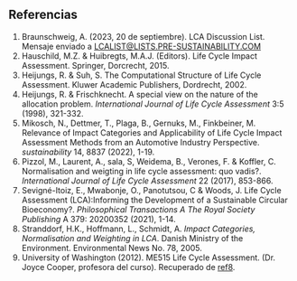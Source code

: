 ## Referencias


1. Braunschweig, A. (2023, 20 de septiembre). LCA Discussion List. Mensaje enviado a LCALIST@LISTS.PRE-SUSTAINABILITY.COM
2. Hauschild, M.Z. & Huibregts, M.A.J. (Editors). Life Cycle Impact Assessment. Springer, Dorcrecht, 2015.
3. Heijungs, R. & Suh, S. The Computational Structure of Life Cycle Assessment. Kluwer Academic Publishers, Dordrecht, 2002.
4. Heijungs, R. & Frischknecht. A special view on the nature of the allocation problem. *International Journal of Life Cycle Assessment* 3:5 (1998), 321-332.
5. Mikosch, N., Dettmer, T., Plaga, B., Gernuks, M., Finkbeiner, M. Relevance of Impact Categories and Applicability of Life Cycle Impact Assessment Methods from an Automotive
Industry Perspective. *sustainability* 14, 8837 (2022), 1-19.
6. Pizzol, M., Laurent, A., sala, S, Weidema, B., Verones, F. & Koffler, C. Normalisation and weigting in life cycle assessment: quo vadis?. *International Journal of Life Cycle Assessment* 22 (2017), 853-866.
7. Sevigné-Itoiz, E., Mwabonje, O., Panotutsou, C & Woods, J. Life Cycle Assessment (LCA):Informing the Development of a Sustainable Circular Bioeconomy?. *Philosophical Transactions A* *The Royal Society Publishing*  A 379: 20200352 (2021), 1-14.
8. Stranddorf, H.K., Hoffmann, L., Schmidt, A. *Impact Categories, Normalisation and Weighting in LCA*. Danish Ministry of the Environment. Environmental News No. 78, 2005.
9. University of Washington (2012). ME515 Life Cycle Assessment. (Dr. Joyce Cooper, profesora del curso). Recuperado de [ref8](https://www.washington.edu/students/crscat/meche.html#me515).

